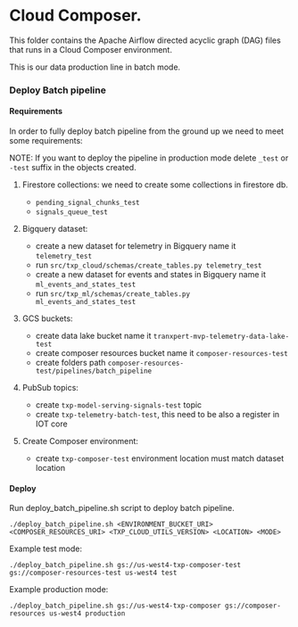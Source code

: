 # Cloud Composer.

This folder contains the Apache Airflow directed acyclic graph (DAG) files that runs in a Cloud Composer
environment.

This is our data production line in batch mode.

### Deploy Batch pipeline

#### Requirements
In order to fully deploy batch pipeline from the ground up we need to meet some requirements:

NOTE:
If you want to deploy the pipeline in production mode delete `_test` or `-test` suffix in the
objects created.

1. Firestore collections: we need to create some collections in firestore db. 
    * `pending_signal_chunks_test`
    * `signals_queue_test`

2. Bigquery dataset: 
   * create a new dataset for telemetry in Bigquery name it `telemetry_test`
   * run `src/txp_cloud/schemas/create_tables.py telemetry_test`
   * create a new dataset for events and states in Bigquery name it `ml_events_and_states_test`
   * run `src/txp_ml/schemas/create_tables.py ml_events_and_states_test`

3. GCS buckets:
    * create data lake bucket name it `tranxpert-mvp-telemetry-data-lake-test`
    * create composer resources bucket name it `composer-resources-test`
    * create folders path `composer-resources-test/pipelines/batch_pipeline`

4. PubSub topics:
   * create `txp-model-serving-signals-test` topic
   * create `txp-telemetry-batch-test`, this need to be also a register in IOT core

5. Create Composer environment:
   * create `txp-composer-test` environment location must match dataset location

#### Deploy

Run deploy_batch_pipeline.sh script to deploy batch pipeline.

```commandline
./deploy_batch_pipeline.sh <ENVIRONMENT_BUCKET_URI> <COMPOSER_RESOURCES_URI> <TXP_CLOUD_UTILS_VERSION> <LOCATION> <MODE>
```
Example test mode:
```commandline
./deploy_batch_pipeline.sh gs://us-west4-txp-composer-test gs://composer-resources-test us-west4 test
```

Example production mode:
```commandline
./deploy_batch_pipeline.sh gs://us-west4-txp-composer gs://composer-resources us-west4 production
```
